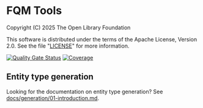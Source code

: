 # FQM Tools

Copyright (C) 2025 The Open Library Foundation

This software is distributed under the terms of the Apache License,
Version 2.0. See the file "[LICENSE](LICENSE)" for more information.

[![Quality Gate Status](https://sonarcloud.io/api/project_badges/measure?project=org.folio%3Afqm-tools&metric=alert_status)](https://sonarcloud.io/summary/new_code?id=org.folio%3Afqm-tools)
[![Coverage](https://sonarcloud.io/api/project_badges/measure?project=org.folio%3Afqm-tools&metric=coverage)](https://sonarcloud.io/summary/new_code?id=org.folio%3Afqm-tools)

## Entity type generation

Looking for the documentation on entity type generation? See [docs/generation/01-introduction.md](docs/generation/01-introduction.md).
